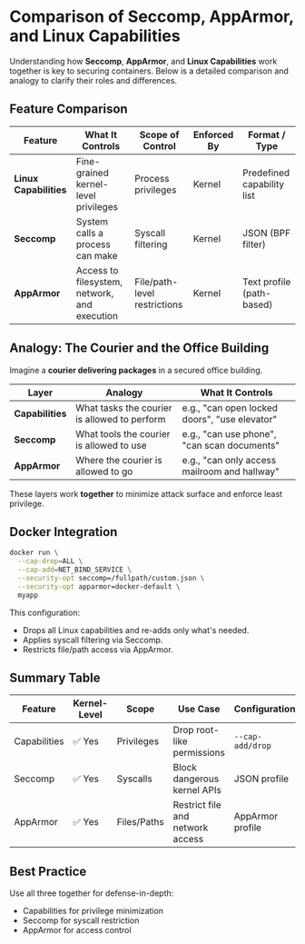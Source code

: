 # Comparison of Seccomp, AppArmor, and Linux Capabilities

Understanding how **Seccomp**, **AppArmor**, and **Linux Capabilities** work together is key to securing containers. Below is a detailed comparison and analogy to clarify their roles and differences.

## Feature Comparison

| Feature                | What It Controls                             | Scope of Control             | Enforced By | Format / Type              |
| ---------------------- | -------------------------------------------- | ---------------------------- | ----------- | -------------------------- |
| **Linux Capabilities** | Fine-grained kernel-level privileges         | Process privileges           | Kernel      | Predefined capability list |
| **Seccomp**            | System calls a process can make              | Syscall filtering            | Kernel      | JSON (BPF filter)          |
| **AppArmor**           | Access to filesystem, network, and execution | File/path-level restrictions | Kernel      | Text profile (path-based)  |

## Analogy: The Courier and the Office Building

Imagine a **courier delivering packages** in a secured office building.

| Layer            | Analogy                                      | What It Controls                              |
| ---------------- | -------------------------------------------- | --------------------------------------------- |
| **Capabilities** | What tasks the courier is allowed to perform | e.g., "can open locked doors", "use elevator" |
| **Seccomp**      | What tools the courier is allowed to use     | e.g., "can use phone", "can scan documents"   |
| **AppArmor**     | Where the courier is allowed to go           | e.g., "can only access mailroom and hallway"  |

These layers work **together** to minimize attack surface and enforce least privilege.

## Docker Integration

```bash
docker run \
  --cap-drop=ALL \
  --cap-add=NET_BIND_SERVICE \
  --security-opt seccomp=/fullpath/custom.json \
  --security-opt apparmor=docker-default \
  myapp
```

This configuration:

- Drops all Linux capabilities and re-adds only what's needed.
- Applies syscall filtering via Seccomp.
- Restricts file/path access via AppArmor.

## Summary Table

| Feature      | Kernel-Level | Scope       | Use Case                         | Configuration    |
| ------------ | ------------ | ----------- | -------------------------------- | ---------------- |
| Capabilities | ✅ Yes        | Privileges  | Drop root-like permissions       | `--cap-add/drop` |
| Seccomp      | ✅ Yes        | Syscalls    | Block dangerous kernel APIs      | JSON profile     |
| AppArmor     | ✅ Yes        | Files/Paths | Restrict file and network access | AppArmor profile |

## Best Practice

Use all three together for defense-in-depth:

- Capabilities for privilege minimization
- Seccomp for syscall restriction
- AppArmor for access control